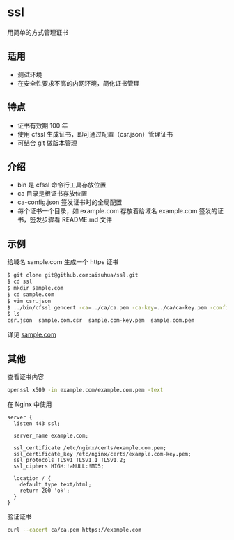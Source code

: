 # ssl

用简单的方式管理证书

## 适用

- 测试环境
- 在安全性要求不高的内网环境，简化证书管理

## 特点

- 证书有效期 100 年
- 使用 cfssl 生成证书，即可通过配置（csr.json）管理证书
- 可结合 git 做版本管理

## 介绍

- bin 是 cfssl 命令行工具存放位置
- ca 目录是根证书存放位置
- ca-config.json 签发证书时的全局配置
- 每个证书一个目录，如 example.com 存放着给域名 example.com 签发的证书，签发步骤看 README.md 文件

## 示例

给域名 sample.com 生成一个 https 证书

```sh
$ git clone git@github.com:aisuhua/ssl.git
$ cd ssl
$ mkdir sample.com
$ cd sample.com
$ vim csr.json
$ ../bin/cfssl gencert -ca=../ca/ca.pem -ca-key=../ca/ca-key.pem -config=../ca-config.json --profile=server csr.json | cfssljson -bare sample.com
$ ls
csr.json  sample.com.csr  sample.com-key.pem  sample.com.pem
```

详见 [sample.com](sample.com)

## 其他

查看证书内容

```sh
openssl x509 -in example.com/example.com.pem -text
```

在 Nginx 中使用

```nginx
server {
  listen 443 ssl;

  server_name example.com;

  ssl_certificate /etc/nginx/certs/example.com.pem;
  ssl_certificate_key /etc/nginx/certs/example.com-key.pem;
  ssl_protocols TLSv1 TLSv1.1 TLSv1.2;
  ssl_ciphers HIGH:!aNULL:!MD5;

  location / {
    default_type text/html;
    return 200 'ok';
  }
}
```

验证证书

```sh
curl --cacert ca/ca.pem https://example.com
```
